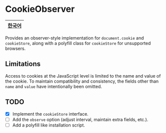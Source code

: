 # CookieObserver

| [한국어](README.ko.md) |
| -------------------- |

Provides an observer-style implementation for `document.cookie` and `cookieStore`, along with a polyfill class for `cookieStore` for unsupported browsers.

## Limitations
Access to cookies at the JavaScript level is limited to the name and value of the cookie. 
To maintain compatibility and consistency, the fields other than `name` and `value` have intentionally been omitted.

## TODO
- [x] Implement the `cookieStore` interface.
- [ ] Add the `observe` option (adjust interval, maintain extra fields, etc.).
- [ ] Add a polyfill like installation script.
